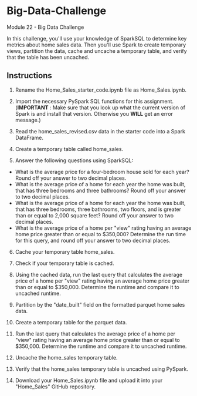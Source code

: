 # Big-Data-Challenge
Module 22 - Big Data Challenge

In this challenge, you'll use your knowledge of SparkSQL to determine key metrics about home sales data. Then you'll use Spark to create temporary views, partition the data, cache and uncache a temporary table, and verify that the table has been uncached.

## Instructions
1. Rename the Home_Sales_starter_code.ipynb file as Home_Sales.ipynb.

2. Import the necessary PySpark SQL functions for this assignment. (**IMPORTANT** : Make sure that you look up what the current version of Spark is and install that version. Otherwise you **WILL** get an error message.)

3. Read the home_sales_revised.csv data in the starter code into a Spark DataFrame.

4. Create a temporary table called home_sales.

5. Answer the following questions using SparkSQL:
* What is the average price for a four-bedroom house sold for each year? Round off your answer to two decimal places.
* What is the average price of a home for each year the home was built, that has three bedrooms and three bathrooms? Round off your answer to two decimal places.
* What is the average price of a home for each year the home was built, that has three bedrooms, three bathrooms, two floors, and is greater than or equal to 2,000 square feet? Round off your answer to two decimal places.
* What is the average price of a home per "view" rating having an average home price greater than or equal to $350,000? Determine the run time for this query, and round off your answer to two decimal places.

6. Cache your temporary table home_sales.

7. Check if your temporary table is cached.

8. Using the cached data, run the last query that calculates the average price of a home per "view" rating having an average home price greater than or equal to $350,000. Determine the runtime and compare it to uncached runtime.

9. Partition by the "date_built" field on the formatted parquet home sales data.

10. Create a temporary table for the parquet data.

11. Run the last query that calculates the average price of a home per "view" rating having an average home price greater than or equal to $350,000. Determine the runtime and compare it to uncached runtime.

12. Uncache the home_sales temporary table.

13. Verify that the home_sales temporary table is uncached using PySpark.

14. Download your Home_Sales.ipynb file and upload it into your "Home_Sales" GitHub repository.
